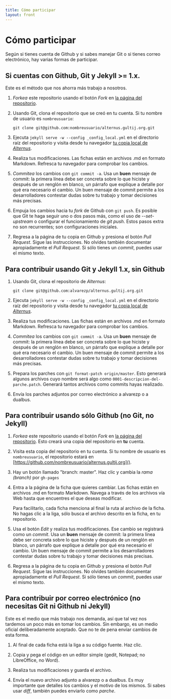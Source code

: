 ```yaml
---
title: Cómo participar
layout: front
---
```

# Cómo participar

Según si tienes cuenta de Github y si sabes manejar Git o si tienes correo electrónico, hay varias formas de participar.


## Si cuentas con Github, Git y Jekyll >= 1.x.

Este es el método que nos ahorra más trabajo a nosotros.

1. *Forkea* este repositorio usando el botón *Fork* en [la página del repositorio](https://github.com/alvarezp/alternus.gultij.org).

1. Usando Git, clona el repositorio que se creó en tu cuenta. Si tu nombre de usuario es `nombreusuario`:

   `git clone git@github.com:nombreusuario/alternus.gultij.org.git`

1. Ejecuta `jekyll serve -w --config _config_local.yml` en el directorio raíz del repositorio y visita desde tu navegador [tu copia local de *Alternus*](http://localhost:4000).

1. Realiza tus modificaciones. Las fichas están en archivos .md en formato Markdown. Refresca tu navegador para comprobar los cambios.

1. *Commitea* los cambios con `git commit -a`. Usa un **buen** mensaje de commit: la primera línea debe ser concreta sobre lo que hiciste y después de un renglón en blanco, un párrafo que explique a detalle por qué era necesario el cambio. Un buen mensaje de commit permite a los desarrolladores contestar dudas sobre tu trabajo y tomar decisiones más precisas.

1. Empuja los cambios hacia tu *fork* de Github con `git push`. Es posible que Git te haga seguir uno o dos pasos más, como el uso de *--set-upstream* o configurar el funcionamiento de *git push*. Estos pasos extra no son recurrentes; son configuraciones iniciales.

1. Regresa a la página de tu copia en Github y presiona el botón *Pull Request*. Sigue las instrucciones. No olvides también documentar apropiadamente el *Pull Request*. Si sólo tienes un *commit*, puedes usar el mismo texto.


## Para contribuir usando Git y Jekyll 1.x, sin Github

1. Usando Git, clona el repositorio de *Alternus*:

   `git clone git@github.com:alvarezp/alternus.gultij.org.git`

1. Ejecuta `jekyll serve -w --config _config_local.yml` en el directorio raíz del repositorio y visita desde tu navegador [tu copia local de *Alternus*](http://localhost:4000).

1. Realiza tus modificaciones. Las fichas están en archivos .md en formato Markdown. Refresca tu navegador para comprobar los cambios.

1. *Commitea* los cambios con `git commit -a`. Usa un **buen** mensaje de commit: la primera línea debe ser concreta sobre lo que hiciste y después de un renglón en blanco, un párrafo que explique a detalle por qué era necesario el cambio. Un buen mensaje de commit permite a los desarrolladores contestar dudas sobre tu trabajo y tomar decisiones más precisas.

1. Prepara los parches con `git format-patch origin/master`. Esto generará algunos archivos cuyo nombre será algo como `0001-descripcion-del-parche.patch`. Generará tantos archivos como commits hayas realizado.

1. Envía los parches adjuntos por correo electrónico a alvarezp o a dualbus.


## Para contribuir usando sólo Github (no Git, no Jekyll)

1. *Forkea* este repositorio usando el botón *Fork* en [la página del repositorio](https://github.com/alvarezp/alternus.gultij.org). Esto creará una copia del repositorio en **tu** cuenta.

1. Visita esta copia del repositorio en tu cuenta. Si tu nombre de usuario es `nombreusuario`, el repositorio estará en [https://github.com/nombreusuario/alternus.gultij.org]().

1. Hay un botón llamado "branch: master". Haz clic y cambia la *rama (branch)* por `gh-pages`

1. Entra a la página de la ficha que quieres cambiar. Las fichas están en archivos .md en formato Markdown. Navega a través de los archivos vía Web hasta que encuentres el que deseas modificar.

   Para facilitarlo, cada ficha menciona al final la ruta al archivo de la ficha. No hagas clic a la liga, sólo busca el archivo descrito en la ficha, en tu repositorio.

1. Usa el botón *Edit* y realiza tus modificaciones. Ese cambio se registrará como un *commit*. Usa un **buen** mensaje de commit: la primera línea debe ser concreta sobre lo que hiciste y después de un renglón en blanco, un párrafo que explique a detalle por qué era necesario el cambio. Un buen mensaje de commit permite a los desarrolladores contestar dudas sobre tu trabajo y tomar decisiones más precisas.

1. Regresa a la página de tu copia en Github y presiona el botón *Pull Request*. Sigue las instrucciones. No olvides también documentar apropiadamente el *Pull Request*. Si sólo tienes un *commit*, puedes usar el mismo texto.


## Para contribuir por correo electrónico (no necesitas Git ni Github ni Jekyll)

Este es el medio que más trabajo nos demanda, así que tal vez nos tardemos un poco más en tomar los cambios. Sin embargo, es un medio oficial deliberadamente aceptado. Que no te de pena enviar cambios de esta forma.

1. Al final de cada ficha está la liga a su código fuente. Haz clic.

1. Copia y pega el código en un editor simple (gedit, Notepad; no LibreOffice, no Word).

1. Realiza tus modificaciones y guarda el archivo.

1. Envía el nuevo archivo adjunto a alvarezp o a dualbus. Es muy importante que detalles los cambios y el motivo de los mismos. Si sabes usar *diff*, también puedes enviarlo como *parche*.


